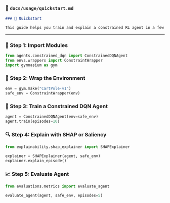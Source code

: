 ### 🚀 `docs/usage/quickstart.md`
```markdown
### 🚀 Quickstart

This guide helps you train and explain a constrained RL agent in a few lines of code.
```
---

### 🧠 Step 1: Import Modules

```python
from agents.constrained_dqn import ConstrainedDQNAgent
from envs.wrappers import ConstraintWrapper
import gymnasium as gym
```
### 🧪 Step 2: Wrap the Environment

```python
env = gym.make("CartPole-v1")
safe_env = ConstraintWrapper(env)

```
### 🤖 Step 3: Train a Constrained DQN Agent

```python
agent = ConstrainedDQNAgent(env=safe_env)
agent.train(episodes=10)
```

### 🔍 Step 4: Explain with SHAP or Saliency

```python
from explainability.shap_explainer import SHAPExplainer

explainer = SHAPExplainer(agent, safe_env)
explainer.explain_episode()

```

### 📈 Step 5: Evaluate Agent

```python
from evaluations.metrics import evaluate_agent

evaluate_agent(agent, safe_env, episodes=5)


```